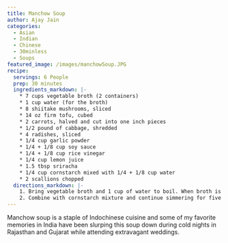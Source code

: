 ```yaml
---
title: Manchow Soup
author: Ajay Jain
categories:
  - Asian
  - Indian
  - Chinese
  - 30minless
  - Soups
featured_image: /images/manchowSoup.JPG
recipe:
  servings: 6 People
  prep: 30 minutes
  ingredients_markdown: |-
    * 7 cups vegetable broth (2 containers)
    * 1 cup water (for the broth)
    * 8 shiitake mushrooms, sliced
    * 14 oz firm tofu, cubed
    * 2 carrots, halved and cut into one inch pieces
    * 1/2 pound of cabbage, shredded
    * 4 radishes, sliced
    * 1/4 cup garlic powder
    * 1/4 + 1/8 cup soy sauce
    * 1/4 + 1/8 cup rice vinegar
    * 1/4 cup lemon juice
    * 1.5 tbsp sriracha
    * 1/4 cup cornstarch mixed with 1/4 + 1/8 cup water
    * 2 scallions chopped
  directions_markdown: |-
    1. Bring vegetable broth and 1 cup of water to boil. When broth is boiling, add vegetables, spices, sauces, and lemon juice. This will cause the broth to stop boiling. Once the broth is boiling again, reduce to a simmer and let cook for ten minutes.
    2. Combine with cornstarch mixture and continue simmering for five minutes. Top with scallions and serve.
---
```

Manchow soup is a staple of Indochinese cuisine and some of my favorite memories in India have been slurping this soup down during cold nights in Rajasthan and Gujarat while attending extravagant weddings.
